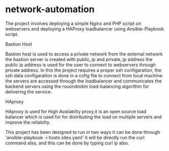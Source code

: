 # network-automation
The project involves deploying a simple Nginx and PHP script on webservers and deploying a HAProxy loadbalancer using Ansible-Playbook script.

Bastion Host

Bastion host is used to access a private network from the external network
the bastion server is created with public_ip and private_ip address the public ip address is used for the user to connect to webservers through private address.
In this the project requires a proper ssh configaration, the ssh data configaration is done in a cofig file to connect from local machine.
the servers are accessed through the loadbalancer and communicates the backend servers using the rouondrobin load-balancing algorithm for delivering the service.

HAproxy

HAproxy is used for High Availabilty proxy,it is an open source load balancer which is used for for distributing the load on multiple servers and improve the reliabilty.

This project has been designed to run in two ways it can be done through 'ansible-playbook -i hosts sites.yaml' it will be directly run the curl command also, and this can be done by typing curl ip also.



